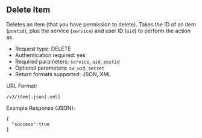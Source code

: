 Delete Item
-----------

Deletes an item (that you have permission to delete). Takes the ID of an item (`postid`), plus the service (`service`) and user ID (`uid`) to perform the action as.

* Request type: DELETE
* Authentication required: yes
* Required parameters: `service`, `uid`, `postid`
* Optional parameters: `sw_uid`, `secret`
* Return formats supported: JSON, XML

URL Format:

    /v3/item[.json|.xml]

Example Response (JSON):

    {
      "success":true
    }

